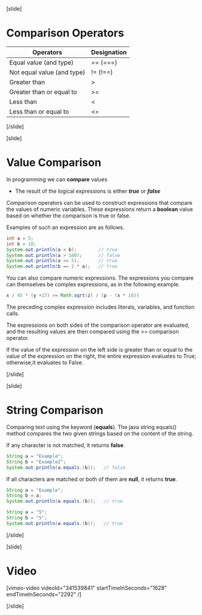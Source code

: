 [slide]
# Comparison Operators
|Operators|Designation|
|---------|-----------|
|Equal value (and type)|== (===)|
|Not equal value (and type)|!= (!==)|
|Greater than|>|
|Greater than or equal to|>=|
|Less than|<|
|Less than or equal to|<=|

[/slide]

[slide]
# Value Comparison
In programming we can **compare** values

  * The result of the logical expressions is either ***true*** or ***false***

Comparison operators can be used to construct expressions that compare the values of numeric variables. These expressions return a **boolean** value based on whether the comparison is true or false. 

Examples of such an expression are as follows.

```java
int a = 5;
int b = 10;
System.out.println(a < b);        // true
System.out.println(a > 100);      // false
System.out.println(a <= 5);       // true
System.out.println(b == 2 * a);   // true 
```
You can also compare numeric expressions. The expressions you compare can themselves be complex expressions, as in the following example.
```java
x / 45 * (y +17) >= Math.sqrt(z) / (p - (x * 16))
```
The preceding complex expression includes literals, variables, and function calls. 

The expressions on both sides of the comparison operator are evaluated, and the resulting values are then compared using the >= comparison operator. 

If the value of the expression on the left side is greater than or equal to the value of the expression on the right, the entire expression evaluates to True; otherwise,it evaluates to False.

[/slide]

[slide]
# String Comparison
Comparing text using the keyword (**equals**). The java string equals() method compares the two given strings based on the content of the string. 

If any character is not matched, it returns **false**. 

```java
String a = "Example";
String b = "Example2";
System.out.println(a.equals.(b));   // false
```

If all characters are matched or both of them are **null**, it returns **true**.

```java
String a = "Example";
String b = a;
System.out.println(a.equals.(b));   // true
```
```java
String a = "5";
String b = "5";
System.out.println(a.equals.(b));   // true 
```
[/slide]

[slide]
# Video

[vimeo-video videoId="341539841" startTimeInSeconds="1628" endTimeInSeconds="2292" /]

[/slide]